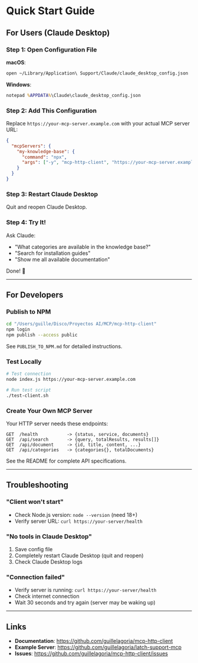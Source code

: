 # Quick Start Guide

## For Users (Claude Desktop)

### Step 1: Open Configuration File

**macOS**:
```bash
open ~/Library/Application\ Support/Claude/claude_desktop_config.json
```

**Windows**:
```cmd
notepad %APPDATA%\Claude\claude_desktop_config.json
```

### Step 2: Add This Configuration

Replace `https://your-mcp-server.example.com` with your actual MCP server URL:

```json
{
  "mcpServers": {
    "my-knowledge-base": {
      "command": "npx",
      "args": ["-y", "mcp-http-client", "https://your-mcp-server.example.com"]
    }
  }
}
```

### Step 3: Restart Claude Desktop

Quit and reopen Claude Desktop.

### Step 4: Try It!

Ask Claude:
- "What categories are available in the knowledge base?"
- "Search for installation guides"
- "Show me all available documentation"

Done! 🎉

---

## For Developers

### Publish to NPM

```bash
cd "/Users/guille/Disco/Proyectos AI/MCP/mcp-http-client"
npm login
npm publish --access public
```

See `PUBLISH_TO_NPM.md` for detailed instructions.

### Test Locally

```bash
# Test connection
node index.js https://your-mcp-server.example.com

# Run test script
./test-client.sh
```

### Create Your Own MCP Server

Your HTTP server needs these endpoints:

```
GET  /health           -> {status, service, documents}
GET  /api/search       -> {query, totalResults, results[]}
GET  /api/document     -> {id, title, content, ...}
GET  /api/categories   -> {categories{}, totalDocuments}
```

See the README for complete API specifications.

---

## Troubleshooting

### "Client won't start"
- Check Node.js version: `node --version` (need 18+)
- Verify server URL: `curl https://your-server/health`

### "No tools in Claude Desktop"
1. Save config file
2. Completely restart Claude Desktop (quit and reopen)
3. Check Claude Desktop logs

### "Connection failed"
- Verify server is running: `curl https://your-server/health`
- Check internet connection
- Wait 30 seconds and try again (server may be waking up)

---

## Links

- **Documentation**: https://github.com/guillelagoria/mcp-http-client
- **Example Server**: https://github.com/guillelagoria/latch-support-mcp
- **Issues**: https://github.com/guillelagoria/mcp-http-client/issues
